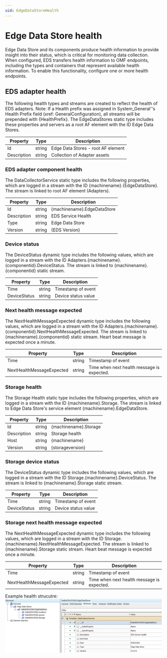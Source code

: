 ```yaml
---
uid: EdgeDataStoreHealth
---
```


# Edge Data Store health

Edge Data Store and its components produce health information to provide insight into their status, which is critical for monitoring data collection. When configured, EDS transfers health information to OMF endpoints, including the types and containers that represent available health information. To enable this functionality, configure one or more health endpoints.

## EDS adapter health

The following health types and streams are created to reflect the health of EDS adapters.
Note: If a Health prefix was assigned in System_General''s Health Prefix field (xref: GeneralConfiguration), all streams will be prepended with {HealthPrefix}.
The EdgeDataStores static type includes these properties and servers as a root AF element with the ID Edge Data Stores.

| Property     | Type     | Description      |
|--------------|----------|------------------|
| Id | string | Edge Data Stores - root AF element |
| Description | string | Collection of Adapter assets |

### EDS adapter component health

The DataCollectorService static type includes the following properties, which are logged in a stream with the ID {machinename}.{EdgeDataStore}. The stream is linked to root AF element (Adapters).

| Property     | Type     | Description      |
|--------------|----------|------------------|
| Id | string  | {machinename}.EdgeDataStore |
| Description | string | EDS Service Health |
| Type | string | Edge Data Store |
| Version | string | {EDS Version} |

### Device status

The DeviceStatus dynamic type includes the following values, which are logged in a stream with the ID Adapters.{machinename}.{componentid}.DeviceStatus. The stream is linked to {machinename}.{componentid} static stream.

| Property     | Type     | Description      |
|--------------|----------|------------------|
| Time | string | Timestamp of event |
| DeviceStatus | string | Device status value |

### Next health message expected

The NextHealthMessageExpected dynamic type includes the following values, which are logged in a stream with the ID Adapters.{machinename}.{componentid}.NextHealthMessageExpected. The stream is linked to {machinename}.{componentid} static stream. Heart beat message is expected once a minute.

| Property     | Type     | Description      |
|--------------|----------|------------------|
| Time | string | Timestamp of event |
| NextHealthMessageExpected | string | Time when next health message is expected. |


### Storage health

The Storage Health static type includes the following properties, which are logged in a stream with the ID {machinename}.Storage. The stream is linked to Edge Data Store's service element {machinename}.EdgeDataStore.

| Property     | Type     | Description      |
|--------------|----------|------------------|
| Id | string  | {machinename}.Storage |
| Description | string | Storage health |
| Host | string | {machinename} |
| Version | string | {storageversion} |

### Storage device status

The DeviceStatus dynamic type includes the following values, which are logged in a stream with the ID Storage.{machinename}.DeviceStatus. The stream is linked to {machinename}.Storage static stream.

| Property     | Type     | Description      |
|--------------|----------|------------------|
| Time | string | Timestamp of event |
| DeviceStatus | string | Device status value |

### Storage next health message expected

The NextHealthMessageExpected dynamic type includes the following values, which are logged in a stream with the ID Storage.{machinename}.NextHealthMessageExpected. The stream is linked to {machinename}.Storage static stream. Heart beat message is expected once a minute.

| Property     | Type     | Description      |
|--------------|----------|------------------|
| Time | string | Timestamp of event |
| NextHealthMessageExpected | string | Time when next health message is expected. |

Example health strucutre:
![AFStructureExample](../images/AFStructureExample.png)
